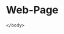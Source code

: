 # Web-Page
<!DOCTYPE html>
<html>
    <head>
        <meta charset="utf-8">
        <title>My First Web-Page</title>
    </head>
    <body>


    </body>
</html>
